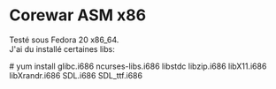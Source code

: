 Corewar ASM x86
=====

Testé sous Fedora 20 x86_64.  
J'ai du installé certaines libs:  

\# yum install glibc.i686 ncurses-libs.i686 libstdc libzip.i686 libX11.i686 libXrandr.i686 SDL.i686 SDL_ttf.i686

